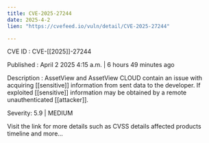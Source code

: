 ```yaml
---
title: CVE-2025-27244
date: 2025-4-2
lien: "https://cvefeed.io/vuln/detail/CVE-2025-27244"

---
```


CVE ID : CVE-[[2025]]-27244

Published :  April 2
2025
4:15 a.m. | 6 hours
49 minutes ago

Description : AssetView and AssetView CLOUD contain an issue with acquiring  [[sensitive]] information from sent data to the developer. If exploited
 [[sensitive]] information may be obtained by a remote unauthenticated  [[attacker]].

Severity: 5.9 | MEDIUM

Visit the link for more details
such as CVSS details
affected products
timeline
and more...
